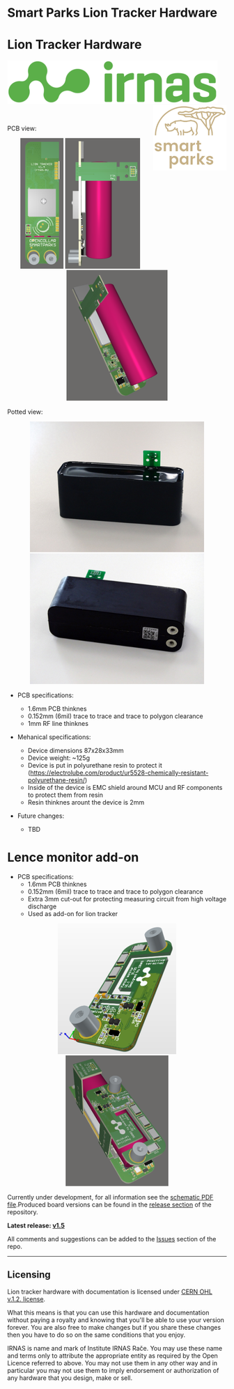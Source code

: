 # Smart Parks Lion Tracker Hardware

# Lion Tracker Hardware
<img src="https://github.com/IRNAS/smartparks-lion-tracker-mechanics/blob/master/logo/irnas-logo.png" height="100"> <img src="https://github.com/IRNAS/smartparks-lion-tracker-mechanics/blob/master/logo/smartparks-logo.png" height="150" align="right">

<br>

PCB view:
<p align="center">
<img src="https://github.com/IRNAS/smartparks-lion-tracker-hardware/blob/master/LION/04_OUTPUT_FILES/Lion_1.png" height="300">			<img src="https://github.com/IRNAS/smartparks-lion-tracker-hardware/blob/master/LION/04_OUTPUT_FILES/Lion_2.png" height="300">				<img src="https://github.com/IRNAS/smartparks-lion-tracker-hardware/blob/master/LION/04_OUTPUT_FILES/Lion_4.png" height="300">
</p>

Potted view:
<p align="center">
<img src="https://github.com/IRNAS/smartparks-lion-tracker-hardware/blob/master/LION/04_OUTPUT_FILES/Lion_potted_1.JPG" height="300">			<img src="https://github.com/IRNAS/smartparks-lion-tracker-hardware/blob/master/LION/04_OUTPUT_FILES/Lion_potted_2.JPG" height="300">
</p>

- PCB specifications:
	- 1.6mm PCB thinknes
	- 0.152mm (6mil) trace to trace and trace to polygon clearance
	- 1mm RF line thinknes

- Mehanical specifications:
	- Device dimensions 87x28x33mm
	- Device weight: ~125g
	- Device is put in polyurethane resin to protect it (https://electrolube.com/product/ur5528-chemically-resistant-polyurethane-resin/)
	- Inside of the device is EMC shield around MCU and RF components to protect them from resin
	- Resin thinknes arount the device is 2mm

- Future changes:
	- TBD
	
# Lence monitor add-on

- PCB specifications:
	- 1.6mm PCB thinknes
	- 0.152mm (6mil) trace to trace and trace to polygon clearance
	- Extra 3mm cut-out for protecting measuring circuit from high voltage discharge
	- Used as add-on for lion tracker
	
<p align="center">
<img src="https://github.com/IRNAS/smartparks-lion-tracker-hardware/blob/master/Fence_monitor/04_OUTPUT_FILES/PCB.png" height="300">			<img src="https://github.com/IRNAS/smartparks-lion-tracker-hardware/blob/master/Fence_monitor/04_OUTPUT_FILES/Komplet.png" height="300">
</p>
	
Currently under development, for all information see the [schematic PDF file](https://github.com/IRNAS/smartparks-lion-tracker-hardware/blob/master/LION/06_RELEASE/V1.3/Lion_Tracker_V1.3_SCHEMATICS/Lion_Tracker_V1.3_SCHEMATICS.PDF).Produced board versions can be found in the [release section](https://github.com/IRNAS/smartparks-lion-tracker-hardware/releases) of the repository.

**Latest release: [v1.5](https://github.com/IRNAS/smartparks-lion-tracker-hardware)**


All comments and suggestions can be added to the [Issues](https://github.com/IRNAS/smartparks-lion-tracker-hardware/issues) section of the repo.

---

## Licensing

Lion tracker hardware with documentation is licensed under [CERN OHL v.1.2. license](https://www.ohwr.org/licenses/cern-ohl/license_versions/v1.2).

What this means is that you can use this hardware and documentation without paying a royalty and knowing that you'll be able to use your version forever. You are also free to make changes but if you share these changes then you have to do so on the same conditions that you enjoy.

IRNAS is name and mark of Institute IRNAS Rače. You may use these name and terms only to attribute the appropriate entity as required by the Open Licence referred to above. You may not use them in any other way and in particular you may not use them to imply endorsement or authorization of any hardware that you design, make or sell.
